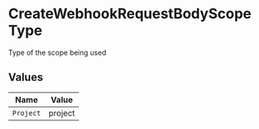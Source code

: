 # CreateWebhookRequestBodyScopeType

Type of the scope being used


## Values

| Name      | Value     |
| --------- | --------- |
| `Project` | project   |